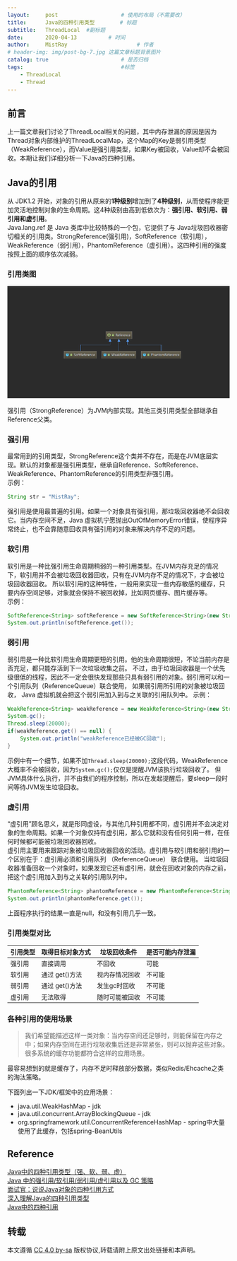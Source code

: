 ```yaml
---
layout:     post                    # 使用的布局（不需要改）
title:      Java的四种引用类型        # 标题 
subtitle:   ThreadLocal  #副标题
date:       2020-04-13          # 时间
author:     MistRay                      # 作者
# header-img: img/post-bg-7.jpg 这篇文章标题背景图片
catalog: true                       # 是否归档
tags:                               #标签
    - ThreadLocal
    - Thread
---
```

## 前言
上一篇文章我们讨论了ThreadLocal相关的问题，其中内存泄漏的原因是因为Thread对象内部维护的ThreadLocalMap，这个Map的Key是弱引用类型（WeakReference），而Value是强引用类型，如果Key被回收，Value却不会被回收。本期让我们详细分析一下Java的四种引用。


## Java的引用
从 JDK1.2 开始，对象的引用从原来的**1种级别**增加到了**4种级别**，从而使程序能更加灵活地控制对象的生命周期。这4种级别由高到低依次为：**强引用、软引用、弱引用和虚引用**。  
Java.lang.ref 是 Java 类库中比较特殊的一个包，它提供了与 Java垃圾回收器密切相关的引用类。StrongReference(强引用)，SoftReference（软引用），WeakReference（弱引用），PhantomReference（虚引用）。这四种引用的强度按照上面的顺序依次减弱。

### 引用类图
![引用类图](/img/post_img/post_2020_04_13_01引用类图.png)

强引用（StrongReference）为JVM内部实现。其他三类引用类型全部继承自Reference父类。

### 强引用
最常用到的引用类型，StrongReference这个类并不存在，而是在JVM底层实现。默认的对象都是强引用类型，继承自Reference、SoftReference、WeakReference、PhantomReference的引用类型非强引用。  
示例：
```java
String str = "MistRay";
```
强引用是使用最普遍的引用。如果一个对象具有强引用，那垃圾回收器绝不会回收它。当内存空间不足，Java 虚拟机宁愿抛出OutOfMemoryError错误，使程序异常终止，也不会靠随意回收具有强引用的对象来解决内存不足的问题。  

### 软引用
软引用是一种比强引用生命周期稍弱的一种引用类型。在JVM内存充足的情况下，软引用并不会被垃圾回收器回收，只有在JVM内存不足的情况下，才会被垃圾回收器回收。
所以软引用的这种特性，一般用来实现一些内存敏感的缓存，只要内存空间足够，对象就会保持不被回收掉，比如网页缓存、图片缓存等。  
示例：
```java
SoftReference<String> softReference = new SoftReference<String>(new String("MistRay"));
System.out.println(softReference.get());
```
### 弱引用
弱引用是一种比软引用生命周期更短的引用。他的生命周期很短，不论当前内存是否充足，都只能存活到下一次垃圾收集之前。
不过，由于垃圾回收器是一个优先级很低的线程，因此不一定会很快发现那些只具有弱引用的对象。弱引用可以和一个引用队列（ReferenceQueue）联合使用，
如果弱引用所引用的对象被垃圾回收， Java 虚拟机就会把这个弱引用加入到与之关联的引用队列中。
示例：
```java
WeakReference<String> weakReference = new WeakReference<String>(new String("MistRay"));
System.gc();
Thread.sleep(20000);
if(weakReference.get() == null) {
    System.out.println("weakReference已经被GC回收");
}
```
示例中有一个细节，如果不加`Thread.sleep(20000);`这段代码，WeakReference大概率不会被回收，因为`System.gc();`仅仅是提醒JVM该执行垃圾回收了。
但JVM具体什么执行，并不由我们的程序控制，所以在发起提醒后，要sleep一段时间等待JVM发生垃圾回收。

### 虚引用
“虚引用”顾名思义，就是形同虚设，与其他几种引用都不同，虚引用并不会决定对象的生命周期。如果一个对象仅持有虚引用，那么它就和没有任何引用一样，在任何时候都可能被垃圾回收器回收。  
虚引用主要用来跟踪对象被垃圾回收器回收的活动。虚引用与软引用和弱引用的一个区别在于：虚引用必须和引用队列 （ReferenceQueue） 联合使用。
当垃圾回收器准备回收一个对象时，如果发现它还有虚引用，就会在回收对象的内存之前，把这个虚引用加入到与之关联的引用队列中。
```java
PhantomReference<String> phantomReference = new PhantomReference<String>(new String("MistRay"), new ReferenceQueue<String>());
System.out.println(phantomReference.get());
```
上面程序执行的结果一直是null，和没有引用几乎一致。

### 引用类型对比

| 引用类型 | 取得目标对象方式 | 垃圾回收条件 | 是否可能内存泄漏 |
| -------- | ---------------- | -------------- | ---------------- |
| 强引用 | 直接调用     | 不回收      | 可能           |
| 软引用 | 通过 get()方法 | 视内存情况回收 | 不可能        |
| 弱引用 | 通过 get()方法 | 发生gc时回收   | 不可能        |
| 虚引用 | 无法取得     | 随时可能被回收      | 不可能           |

### 各种引用的使用场景
> 我们希望能描述这样一类对象：当内存空间还足够时，则能保留在内存之中；如果内存空间在进行垃圾收集后还是非常紧张，则可以抛弃这些对象。很多系统的缓存功能都符合这样的应用场景。

最容易想到的就是缓存了，内存不足时释放部分数据，类似Redis/Ehcache之类的淘汰策略。

下面列出一下JDK/框架中的应用场景：
* java.util.WeakHashMap - jdk
* java.util.concurrent.ArrayBlockingQueue - jdk
* org.springframework.util.ConcurrentReferenceHashMap - spring中大量使用了此缓存，包括spring-BeanUtils


## Reference
[Java中的四种引用类型（强、软、弱、虚）](https://www.jianshu.com/p/ca6cbc246d20)  
[Java 中的强引用/软引用/弱引用/虚引用以及 GC 策略](https://segmentfault.com/a/1190000020602887)  
[面试官：说说Java对象的四种引用方式](https://juejin.im/post/5cd386be51882511282b8746)  
[深入理解Java的四种引用类型](https://www.jianshu.com/p/e7e7f8784b84)  
[Java中的四种引用](https://developer.51cto.com/art/201910/604761.htm)
## 转载

本文遵循 [CC 4.0 by-sa](https://creativecommons.org/licenses/by-sa/4.0/) 版权协议,转载请附上原文出处链接和本声明。